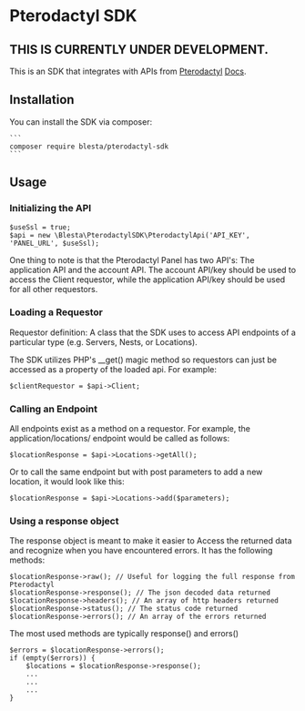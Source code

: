 # Pterodactyl SDK

## THIS IS CURRENTLY UNDER DEVELOPMENT.

This is an SDK that integrates with APIs from [Pterodactyl](https://pterodactyl.com/) [Docs](https://dashflo.net/docs/api/pterodactyl/v1/#introduction).

## Installation
You can install the SDK via composer:

    ```
    composer require blesta/pterodactyl-sdk
    ```

## Usage

### Initializing the API

```
$useSsl = true;
$api = new \Blesta\PterodactylSDK\PterodactylApi('API_KEY', 'PANEL_URL', $useSsl);
```
One thing to note is that the Pterodactyl Panel has two API's:  The application API and the account API.
The account API/key should be used to access the Client requestor, while the application API/key should be used for all other requestors.

### Loading a Requestor
Requestor definition: A class that the SDK uses to access API endpoints of a particular type (e.g. Servers, Nests, or Locations).

The SDK utilizes PHP's __get() magic method so requestors can just be accessed as a property of the loaded api.  For example:

```
$clientRequestor = $api->Client;
```

### Calling an Endpoint

All endpoints exist as a method on a requestor.  For example, the application/locations/ endpoint would be called as follows:

```
$locationResponse = $api->Locations->getAll();
```
Or to call the same endpoint but with post parameters to add a new location, it would look like this:

```
$locationResponse = $api->Locations->add($parameters);
```

### Using a response object

The response object is meant to make it easier to Access the returned data and recognize when you have encountered errors.  It has the following methods:

```
$locationResponse->raw(); // Useful for logging the full response from Pterodactyl
$locationResponse->response(); // The json decoded data returned
$locationResponse->headers(); // An array of http headers returned
$locationResponse->status(); // The status code returned
$locationResponse->errors(); // An array of the errors returned
```

The most used methods are typically response() and errors()

```
$errors = $locationResponse->errors();
if (empty($errors)) {
    $locations = $locationResponse->response();
    ...
    ...
    ...
}
```